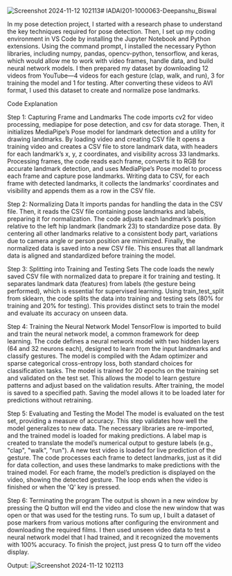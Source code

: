 ![Screenshot 2024-11-12 102113](https://github.com/user-attachments/assets/b3d81158-b30a-4cca-bf2a-d4d8ad29302f)# IADAI201-1000063-Deepanshu_Biswal

In my pose detection project, I started with a research phase to understand the key techniques required for pose detection. Then, I set up my coding environment in VS Code by installing the Jupyter Notebook and Python extensions. Using the command prompt, I installed the necessary Python libraries, including numpy, pandas, opencv-python, tensorflow, and keras, which would allow me to work with video frames, handle data, and build neural network models. I then prepared my dataset by downloading 12 videos from YouTube—4 videos for each gesture (clap, walk, and run), 3 for training the model and 1 for testing. After converting these videos to AVI format, I used this dataset to create and normalize pose landmarks.

Code Explanation

Step 1: Capturing Frame and Landmarks
The code imports cv2 for video processing, mediapipe for pose detection, and csv for data storage. Then, it initializes MediaPipe’s Pose model for landmark detection and a utility for drawing landmarks. By loading video and creating CSV file It opens a training video and creates a CSV file to store landmark data, with headers for each landmark’s x, y, z coordinates, and visibility across 33 landmarks. Processing frames, the code reads each frame, converts it to RGB for accurate landmark detection, and uses MediaPipe’s Pose model to process each frame and capture pose landmarks. Writing data to CSV, for each frame with detected landmarks, it collects the landmarks’ coordinates and visibility and appends them as a row in the CSV file.

Step 2: Normalizing Data
It imports pandas for handling the data in the CSV file. Then, it reads the CSV file containing pose landmarks and labels, preparing it for normalization.
The code adjusts each landmark’s position relative to the left hip landmark (landmark 23) to standardize pose data. By centering all other landmarks relative to a consistent body part, variations due to camera angle or person position are minimized. Finally, the normalized data is saved into a new CSV file. This ensures that all landmark data is aligned and standardized before training the model.

Step 3: Splitting into Training and Testing Sets
The code loads the newly saved CSV file with normalized data to prepare it for training and testing. It separates landmark data (features) from labels (the gesture being performed), which is essential for supervised learning. Using train_test_split from sklearn, the code splits the data into training and testing sets (80% for training and 20% for testing). This provides distinct sets to train the model and evaluate its accuracy on unseen data.

Step 4: Training the Neural Network Model
TensorFlow is imported to build and train the neural network model, a common framework for deep learning. The code defines a neural network model with two hidden layers (64 and 32 neurons each), designed to learn from the input landmarks and classify gestures. The model is compiled with the Adam optimizer and sparse categorical cross-entropy loss, both standard choices for classification tasks. The model is trained for 20 epochs on the training set and validated on the test set. This allows the model to learn gesture patterns and adjust based on the validation results. After training, the model is saved to a specified path. Saving the model allows it to be loaded later for predictions without retraining.

Step 5: Evaluating and Testing the Model
The model is evaluated on the test set, providing a measure of accuracy. This step validates how well the model generalizes to new data. The necessary libraries are re-imported, and the trained model is loaded for making predictions. A label map is created to translate the model’s numerical output to gesture labels (e.g., "clap", "walk", "run"). A new test video is loaded for live prediction of the gesture. The code processes each frame to detect landmarks, just as it did for data collection, and uses these landmarks to make predictions with the trained model. For each frame, the model’s prediction is displayed on the video, showing the detected gesture. The loop ends when the video is finished or when the 'Q' key is pressed.

Step 6: Terminating the program
The output is shown in a new window by pressing the Q button will end the video and close the new window that was open or that was used for the testing runs. To sum up, I built a dataset of pose markers from various motions after configuring the environment and downloading the required films. I then used unseen video data to test a neural network model that I had trained, and it recognized the movements with 100% accuracy. To finish the project, just press Q to turn off the video display.

Output: ![Screenshot 2024-11-12 102113](https://github.com/user-attachments/assets/c4cb0eff-f533-42ae-b2d5-6c026f274210)


        
